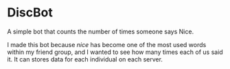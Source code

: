 # DiscBot
A simple bot that counts the number of times someone says Nice.

I made this bot because *nice* has become one of the most used words within my friend group, and I wanted to see how many times each of us said it. It can stores data for each individual on each server.
